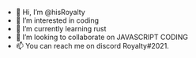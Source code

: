 - 👋 Hi, I’m @hisRoyalty
- 👀 I’m interested in coding
- 🌱 I’m currently learning rust
- 💞️ I’m looking to collaborate on JAVASCRIPT CODING
- 📫 You can reach me on discord Royalty#2021.

<!---
hisRoyalty/hisRoyalty is a ✨ special ✨ repository because its `README.md` (this file) appears on your GitHub profile.
You can click the Preview link to take a look at your changes.
--->

